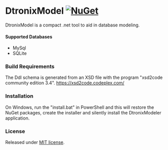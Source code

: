 DtronixModel [![NuGet](https://img.shields.io/nuget/v/DtronixModel.svg?maxAge=600)](https://www.nuget.org/packages/DtronixModel)
============
DtronixModel is a compact .net tool to aid in database modeling.

#### Supported Databases
- MySql
- SQLite

### Build Requirements

The Ddl schema is generated from an XSD  file with the program "xsd2code community edition 3.4". https://xsd2code.codeplex.com/

### Installation

On Windows, run the "install.bat" in PowerShell and this will restore the NuGet packages, create the installer and silently install the DtronixModeler application.

### License
Released under [MIT license](http://opensource.org/licenses/MIT).
